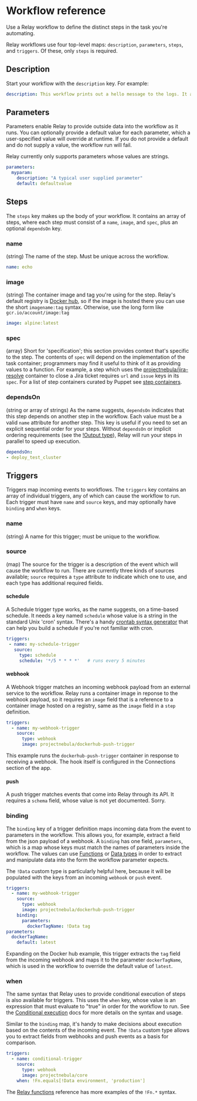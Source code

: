 # Workflow reference

Use a Relay workflow to define the distinct steps in the task you're automating.

Relay workflows use four top-level maps: `description`, `parameters`, `steps`, and `triggers`. Of these, only `steps` is required.

## Description

Start your workflow with the `description` key. For example:

```yaml
description: This workflow prints out a hello message to the logs. It also runs some simple terminal commands and prints their results to the logs.
```

## Parameters

Parameters enable Relay to provide outside data into the workflow as it runs. You can optionally provide a default value for each parameter, which a user-specified value will override at runtime. If you do not provide a default and do not supply a value, the workflow run will fail.

Relay currently only supports parameters whose values are strings.

```yaml
parameters:
  myparam:
    description: "A typical user supplied parameter"
    default: defaultvalue
```

## Steps

The `steps` key makes up the body of your workflow. It contains an array of steps, where each step must consist of a `name`, `image`, and `spec`, plus an optional `dependsOn` key.

### name

(string) The name of the step. Must be unique across the workflow.

```yaml
name: echo
```

### image

(string) The container image and tag you're using for the step. Relay's default registry is [Docker hub](https://hub.docker.com), so if the image is hosted there you can use the short `imagename:tag` syntax. Otherwise, use the long form like `gcr.io/account/image:tag`

```yaml
image: alpine:latest
```

### spec

(array) Short for 'specification'; this section provides context that's specific to the step. The contents of `spec` will depend on the implementation of the task container; programmers may find it useful to think of it as providing values to a function. For example, a step which uses the [projectnebula/jira-resolve](https://hub.docker.com/r/projectnebula/jira-resolve) container to close a Jira ticket requires `url` and `issue` keys in its `spec`. For a list of step containers curated by Puppet see [step containers](../step-specifications.md).

### dependsOn

(string or array of strings) As the name suggests, `dependsOn` indicates that this step depends on another step in the workflow. Each value must be a valid `name` attribute for another step. This key is useful if you need to set an explicit sequential order for your steps. Without `dependsOn` or implicit ordering requirements (see the [!Output type](../reference/relay-types.md)), Relay will run your steps in parallel to speed up execution.

```yaml
dependsOn:
- deploy_test_cluster
```

## Triggers

Triggers map incoming events to workflows. The `triggers` key contains an array of individual triggers, any of which can cause the workflow to run. Each trigger must have `name` and `source` keys, and may optionally have `binding` and `when` keys.

### name

(string) A name for this trigger; must be unique to the workflow.

### source

(map) The source for the trigger is a description of the event which will cause the workflow to run. There are currently three kinds of sources available; `source` requires a `type` attribute to indicate which one to use, and each type has additional required fields.

#### schedule

A Schedule trigger type works, as the name suggests, on a time-based schedule. It needs a key named `schedule` whose value is a string in  the standard Unix 'cron' syntax. There's a handy [crontab syntax generator](https://crontab.guru/) that can help you build a schedule if you're not familiar with cron.

```yaml
triggers:
 - name: my-schedule-trigger
   source:
     type: schedule
     schedule: '*/5 * * * *'   # runs every 5 minutes
```

#### webhook

A Webhook trigger matches an incoming webhook payload from an external service to the workflow. Relay runs a container image in reponse to the webhook payload, so it requires an `image` field that is a reference to a container image hosted on a registry, same as the `image` field in a `step` definition.

```yaml
triggers:
  - name: my-webhook-trigger
    source:
      type: webhook
      image: projectnebula/dockerhub-push-trigger
```

This example runs the `dockerhub-push-trigger` container in response to receiving a webhook. The hook itself is configured in the Connections section of the app.

#### push

A push trigger matches events that come into Relay through its API. It requires a `schema` field, whose value is not yet documented. Sorry.

### binding

The `binding` key of a trigger definition maps incoming data from the event to parameters in the workflow. This allows you, for example, extract a field from the json payload of a webhook. A `binding` has one field, `parameters`, which is a map whose keys must match the names of parameters inside the workflow. The values can use [Functions](./relay-functions.md) or [Data types](./relay-types.md) in order to extract and manipulate data into the form the workflow parameter expects.

The `!Data` custom type is particularly helpful here, because it will be populated with the keys from an incoming `webhook` or `push` event.

```yaml
triggers:
  - name: my-webhook-trigger
    source:
      type: webhook
      image: projectnebula/dockerhub-push-trigger
    binding:
      parameters:
        dockerTagName: !Data tag
parameters:
  dockerTagName:
    default: latest
```

 Expanding on the Docker hub example, this trigger extracts the `tag` field from the incoming webhook and maps it to the parameter `dockerTagName`, which is used in the workflow to override the default value of `latest`.

 ### when

 The same syntax that Relay uses to provide conditional execution of steps is also available for triggers. This uses the `when` key, whose value is an expression that must evaluate to "true" in order for the workflow to run. See the [Conditional execution](../conditionals.md) docs for more details on the syntax and usage.

Similar to the `binding` map, it's handy to make decisions about execution based on the contents of the incoming event. The `!Data` custom type allows you to extract fields from webhooks and push events as a basis for comparison.

```yaml
triggers:
  - name: conditional-trigger
    source:
      type: webhook
      image: projectnebula/core
    when: !Fn.equals[!Data environment, 'production']
```

The [Relay functions](./relay-functions.md) reference has more examples of the `!Fn.*` syntax.